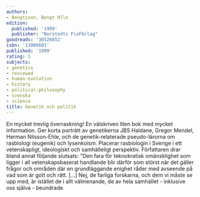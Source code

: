 ```yaml
---
authors:
- Bengtsson, Bengt Olle
edition:
  published: '1999'
  publisher: "Norstedts F\xF6rlag"
goodreads: '38526652'
isbn: '13006681'
published: '1999'
rating: 5
subjects:
- genetics
- reviewed
- human-evolution
- history
- political-philosophy
- svenska
- science
title: Genetik och politik
---
```

En mycket trevlig överraskning! En välskriven liten bok med mycket information. Ger korta porträtt av genetikerna JBS Haldane, Gregor Mendel, Herman Nilsson-Ehle, och de genetik-relaterade pseudo-lärorna om rasbiologi (eugenik) och lysenkoism. Placerar rasbiologin i Sverige i ett vetenskapligt, ideologiskt och samhälleligt perspektiv. Författaren drar bland annat följande slutsats: "Den fara för teknokratisk omänsklighet som ligger i all vetenskapsbaserat handlande blir därför som störst när det gäller frågor och områden där en grundläggande enighet råder med avseende på vad som är gott och rätt. [...] Nej, de farliga forskarna, och dem vi måste se upp med, är istället de i allt välmenande, de av hela samhället - inklusive oss själva - beundrade.
